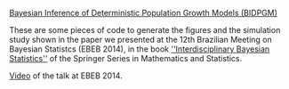 [Bayesian Inference of Deterministic Population Growth Models (BIDPGM)](https://github.com/maxbiostat/papers/blob/master/CHAPTERS/Carvalho_Struchiner_Bastos_2015_Chap18_unrevised_preprint.pdf)

These are some pieces of code to generate the figures and the simulation study shown in the paper we presented at the 12th Brazilian Meeting on Bayesian Statistcs (EBEB 2014), in the book [''Interdisciplinary Bayesian Statistics''](http://www.springer.com/statistics/statistical+theory+and+methods/book/978-3-319-12453-7) of the Springer Series in Mathematics and Statistics.

[Video](https://www.youtube.com/watch?v=35ubhRoJLN0) of the talk at EBEB 2014.
